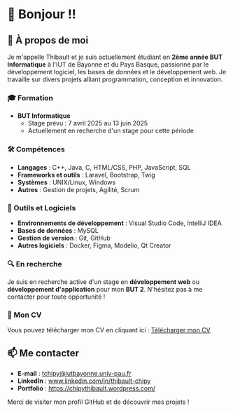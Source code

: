 # 👋 Bonjour !!

## 🌟 À propos de moi

Je m'appelle Thibault et je suis actuellement étudiant en **2ème année BUT Informatique** à l'IUT de Bayonne et du Pays Basque, passionné par le développement logiciel, les bases de données et le développement web. Je travaille sur divers projets alliant programmation, conception et innovation.

### 🎓 Formation
- **BUT Informatique** 
  - Stage prévu : 7 avril 2025 au 13 juin 2025
  - Actuellement en recherche d'un stage pour cette période

### 🛠️ Compétences
- **Langages** : C++, Java, C, HTML/CSS, PHP, JavaScript, SQL
- **Frameworks et outils** : Laravel, Bootstrap, Twig
- **Systèmes** : UNIX/Linux, Windows
- **Autres** : Gestion de projets, Agilité, Scrum

### 🧰 Outils et Logiciels
- **Environnements de développement** : Visual Studio Code, IntelliJ IDEA
- **Bases de données** : MySQL
- **Gestion de version** : Git, GitHub
- **Autres logiciels** : Docker, Figma, Modelio, Qt Creator



### 🔍 En recherche
Je suis en recherche active d'un stage en **développement web** ou **développement d'application** pour mon **BUT 2**. N'hésitez pas à me contacter pour toute opportunité !

### 📄 Mon CV
Vous pouvez télécharger mon CV en cliquant ici : [Télécharger mon CV](./CV_CHIPY_Thibault.pdf)

## 📫 Me contacter
- **E-mail** : tchipy@iutbayonne.univ-pau.fr
- **LinkedIn** : www.linkedin.com/in/thibault-chipy
- **Portfolio** : https://chipythibault.wordpress.com/

Merci de visiter mon profil GitHub et de découvrir mes projets !
